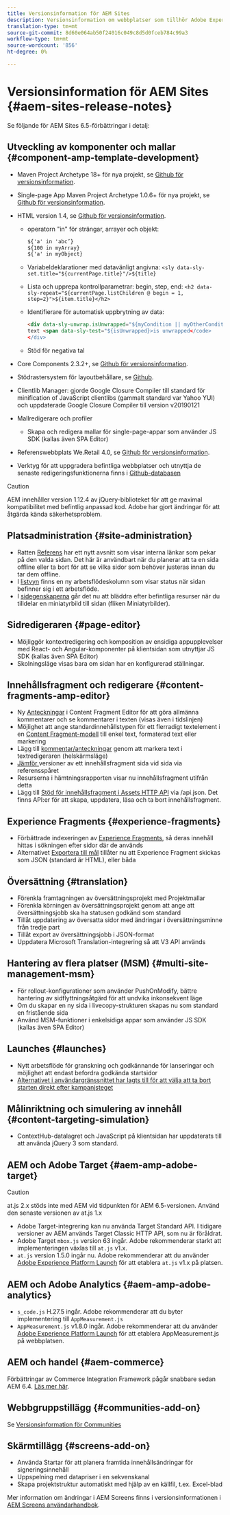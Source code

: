 ```yaml
---
title: Versionsinformation för AEM Sites
description: Versionsinformation om webbplatser som tillhör Adobe Experience Manager 6.5.
translation-type: tm+mt
source-git-commit: 8d60e064ab50f24016c049c8d5d0fceb784c99a3
workflow-type: tm+mt
source-wordcount: '856'
ht-degree: 0%

---
```



# Versionsinformation för AEM Sites {#aem-sites-release-notes}

Se följande för AEM Sites 6.5-förbättringar i detalj:

## Utveckling av komponenter och mallar {#component-amp-template-development}

* Maven Project Archetype 18+ för nya projekt, se [Github för versionsinformation](https://github.com/Adobe-Marketing-Cloud/aem-project-archetype/releases).
* Single-page App Maven Project Archetype 1.0.6+ för nya projekt, se [Github för versionsinformation](https://github.com/adobe/aem-spa-project-archetype/releases).
* HTML version 1.4, se [Github för versionsinformation](https://github.com/adobe/htl-spec/releases/tag/1.4).

   * operatorn &quot;in&quot; för strängar, arrayer och objekt:

      ```html
      ${'a' in 'abc’}
      ${100 in myArray}
      ${'a' in myObject}
      ```

   * Variabeldeklarationer med datavänligt angivna:
      `<sly data-sly-set.title="${currentPage.title}"/>${title}`

   * Lista och upprepa kontrollparametrar: begin, step, end:
      `<h2 data-sly-repeat="${currentPage.listChildren @ begin = 1, step=2}">${item.title}</h2>`

   * Identifierare för automatisk uppbrytning av data:

      ```html
      <div data-sly-unwrap.isUnwrapped="${myCondition || myOtherCondition}">
      text <span data-sly-test="${isUnwrapped}>is unwrapped</code>
      </div>
      ```

   * Stöd för negativa tal

* Core Components 2.3.2+, se [Github för versionsinformation](https://github.com/Adobe-Marketing-Cloud/aem-core-wcm-components/releases).
* Stödrastersystem för layoutbehållare, se [Github](https://github.com/Adobe-Marketing-Cloud/aem-responsivegrid).
* Clientlib Manager: gjorde Google Closure Compiler till standard för minification of JavaScript clientlibs (gammalt standard var Yahoo YUI) och uppdaterade Google Closure Compiler till version v20190121
* Mallredigerare och profiler

   * Skapa och redigera mallar för single-page-appar som använder JS SDK (kallas även SPA Editor)

* Referenswebbplats We.Retail 4.0, se [Github för versionsinformation](https://github.com/Adobe-Marketing-Cloud/aem-sample-we-retail/releases).
* Verktyg för att uppgradera befintliga webbplatser och utnyttja de senaste redigeringsfunktionerna finns i [Github-databasen](https://github.com/adobe/aem-modernize-tools)

>[!CAUTION]
>
>AEM innehåller version 1.12.4 av jQuery-biblioteket för att ge maximal kompatibilitet med befintlig anpassad kod. Adobe har gjort ändringar för att åtgärda kända säkerhetsproblem.

## Platsadministration {#site-administration}

* Ratten [Referens](/help/sites-authoring/author-environment-tools.md#references) har ett nytt avsnitt som visar interna länkar som pekar på den valda sidan. Det här är användbart när du planerar att ta en sida offline eller ta bort för att se vilka sidor som behöver justeras innan du tar dem offline.
* I [listvyn](/help/sites-authoring/basic-handling.md#list-view) finns en ny arbetsflödeskolumn som visar status när sidan befinner sig i ett arbetsflöde.
* I [sidegenskaperna](/help/sites-authoring/editing-page-properties.md) går det nu att bläddra efter befintliga resurser när du tilldelar en miniatyrbild till sidan (fliken Miniatyrbilder).

## Sidredigeraren {#page-editor}

* Möjliggör kontextredigering och komposition av ensidiga appupplevelser med React- och Angular-komponenter på klientsidan som utnyttjar JS SDK (kallas även SPA Editor)
* Skolningsläge visas bara om sidan har en konfigurerad ställningar.

## Innehållsfragment och redigerare {#content-fragments-amp-editor}

* Ny [Anteckningar](/help/assets/content-fragments/content-fragments-variations.md#viewing-editing-deleting-annotations) i Content Fragment Editor för att göra allmänna kommentarer och se kommentarer i texten (visas även i tidslinjen)
* Möjlighet att ange standardinnehållstypen för ett flerradigt textelement i en [Content Fragment-modell](/help/assets/content-fragments/content-fragments-models.md) till enkel text, formaterad text eller markering
* Lägg till [kommentar/anteckningar](/help/assets/content-fragments/content-fragments-variations.md#annotating-a-content-fragment) genom att markera text i textredigeraren (helskärmsläge)
* [Jämför ](/help/assets/content-fragments/content-fragments-managing.md#comparing-fragment-versions) versioner av ett innehållsfragment sida vid sida via referensspåret
* Resurserna i hämtningsrapporten visar nu innehållsfragment utifrån detta
* Lägg till [Stöd för innehållsfragment i Assets HTTP API](/help/assets/assets-api-content-fragments.md) via /api.json. Det finns API:er för att skapa, uppdatera, läsa och ta bort innehållsfragment.

## Experience Fragments {#experience-fragments}

* Förbättrade indexeringen av [Experience Fragments](/help/sites-authoring/experience-fragments.md), så deras innehåll hittas i sökningen efter sidor där de används
* Alternativet [Exportera till mål](/help/sites-administering/experience-fragments-target.md) tillåter nu att Experience Fragment skickas som JSON (standard är HTML), eller båda

## Översättning {#translation}

* Förenkla framtagningen av översättningsprojekt med Projektmallar
* Förenkla körningen av översättningsprojekt genom att ange att översättningsjobb ska ha statusen godkänd som standard
* Tillåt uppdatering av översatta sidor med ändringar i översättningsminne från tredje part
* Tillåt export av översättningsjobb i JSON-format
* Uppdatera Microsoft Translation-integrering så att V3 API används

## Hantering av flera platser (MSM) {#multi-site-management-msm}

* För rollout-konfigurationer som använder PushOnModify, bättre hantering av sidflyttningsåtgärd för att undvika inkonsekvent läge
* Om du skapar en ny sida i livecopy-strukturen skapas nu som standard en fristående sida
* Använd MSM-funktioner i enkelsidiga appar som använder JS SDK (kallas även SPA Editor)

## Launches {#launches}

* Nytt arbetsflöde för granskning och godkännande för lanseringar och möjlighet att endast befordra godkända startsidor
* [Alternativet i användargränssnittet har lagts till för att välja att ta bort starten direkt efter kampanjsteget](/help/sites-authoring/launches-promoting.md#promoting-launch-pages)

## Målinriktning och simulering av innehåll {#content-targeting-simulation}

* ContextHub-datalagret och JavaScript på klientsidan har uppdaterats till att använda jQuery 3 som standard.

## AEM och Adobe Target {#aem-amp-adobe-target}

>[!CAUTION]
>
>at.js 2.x stöds inte med AEM vid tidpunkten för AEM 6.5-versionen. Använd den senaste versionen av at.js 1.x

* Adobe Target-integrering kan nu använda Target Standard API. I tidigare versioner av AEM används Target Classic HTTP API, som nu är föråldrat.
* Adobe Target `mbox.js` version 63 ingår. Adobe rekommenderar starkt att implementeringen växlas till `at.js` v1.x.
* `at.js` version 1.5.0 ingår nu. Adobe rekommenderar att du använder [Adobe Experience Platform Launch](https://www.adobe.com/experience-platform/launch.html) för att etablera `at.js` v1.x på platsen.

## AEM och Adobe Analytics {#aem-amp-adobe-analytics}

* `s_code.js` H.27.5 ingår. Adobe rekommenderar att du byter implementering till `AppMeasurement.js`
* `AppMeasurement.js` v1.8.0 ingår. Adobe rekommenderar att du använder [Adobe Experience Platform Launch](https://www.adobe.com/experience-platform/launch.html) för att etablera AppMeasurement.js på webbplatsen.

## AEM och handel {#aem-commerce}

Förbättringar av Commerce Integration Framework pågår snabbare sedan AEM 6.4. [Läs mer här](https://www.adobe.io/apis/experiencecloud/commerce-integration-framework/docs.html).

## Webbgruppstillägg {#communities-add-on}

Se [Versionsinformation för Communities](../release-notes/communities-release-notes.md)

## Skärmtillägg {#screens-add-on}

* Använda Startar för att planera framtida innehållsändringar för signeringsinnehåll
* Uppspelning med datapriser i en sekvenskanal
* Skapa projektstruktur automatiskt med hjälp av en källfil, t.ex. Excel-blad

Mer information om ändringar i AEM Screens finns i versionsinformationen i [AEM Screens användarhandbok](https://docs.adobe.com/content/help/en/experience-manager-screens/user-guide/aem-screens-introduction.html).

